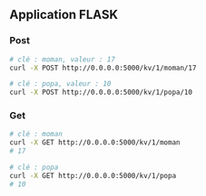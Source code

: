 ## Application FLASK 

### Post

```bash
# clé : moman, valeur : 17
curl -X POST http://0.0.0.0:5000/kv/1/moman/17

# clé : popa, valeur : 10
curl -X POST http://0.0.0.0:5000/kv/1/popa/10
```

### Get

```bash
# clé : moman
curl -X GET http://0.0.0.0:5000/kv/1/moman
# 17

# clé : popa
curl -X GET http://0.0.0.0:5000/kv/1/popa
# 10
```
